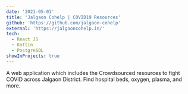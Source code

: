 ```yaml
---
date: '2021-05-01'
title: 'Jalgaon Cohelp | COVID19 Resources'
github: 'https://github.com/jalgaon-cohelp'
external: 'https://jalgaoncohelp.in/'
tech:
  - React JS
  - Kotlin
  - PostgreSQL
showInProjects: true
---
```


A web application which includes the Crowdsourced resources to fight COVID across Jalgaon District. Find hospital beds, oxygen, plasma, and more.